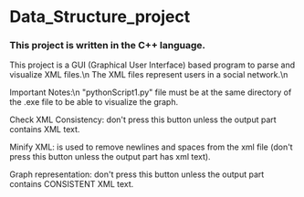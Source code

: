 # Data_Structure_project

### This project is written in the C++ language.
This project is a GUI (Graphical User Interface) based program to parse and visualize XML files.\n
The XML files represent users in a social network.\n

Important Notes:\n
"pythonScript1.py" file must be at the same directory of the .exe file to be able to visualize the graph.

Check XML Consistency: don't press this button unless the output part contains XML text.

Minify XML: is used to remove newlines and spaces from the xml file (don't press this button unless the output part has xml text).

Graph representation: don't press this button unless the output part contains CONSISTENT XML text.
